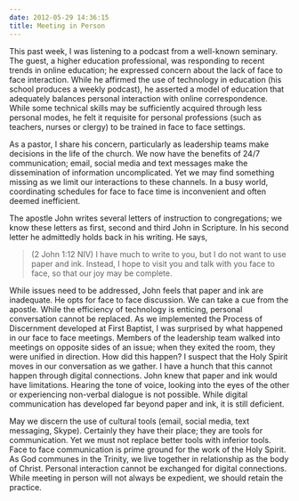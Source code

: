 ```yaml
---
date: 2012-05-29 14:36:15
title: Meeting in Person
---
```


This past week, I was listening to a podcast from a well-known seminary. The guest, a higher education professional, was responding to recent trends in online education; he expressed concern about the lack of face to face interaction. While he affirmed the use of technology in education (his school produces a weekly podcast), he asserted a model of education that adequately balances personal interaction with online correspondence.  While some technical skills may be sufficiently acquired through less personal modes, he felt it requisite for personal professions (such as teachers, nurses or clergy) to be trained in face to face settings. 

As a pastor, I share his concern, particularly as leadership teams make decisions in the life of the church. We now have the benefits of 24/7 communication; email, social media and text messages make the dissemination of information uncomplicated. Yet we may find something missing as we limit our interactions to these channels. In a busy world, coordinating schedules for face to face time is inconvenient and often deemed inefficient. 

The apostle John writes several letters of instruction to congregations; we know these letters as first, second and third John in Scripture. In his second letter he admittedly holds back in his writing. He says,

>(2 John 1:12 NIV) I have much to write to you, but I do not want to use paper and ink. Instead, I hope to visit you and talk with you face to face, so that our joy may be complete. 

While issues need to be addressed, John feels that paper and ink are inadequate. He opts for face to face discussion. We can take a cue from the apostle. While the efficiency of technology is enticing, personal conversation cannot be replaced. As we implemented the Process of Discernment developed at First Baptist, I was surprised by what happened in our face to face meetings. Members of the leadership team walked into meetings on opposite sides of an issue; when they exited the room, they were unified in direction. How did this happen? I suspect that the Holy Spirit moves in our conversation as we gather. I have a hunch that this cannot happen through digital connections. John knew that paper and ink would have limitations. Hearing the tone of voice, looking into the eyes of the other or experiencing non-verbal dialogue is not possible. While digital communication has developed far beyond paper and ink, it is still deficient.

May we discern the use of cultural tools (email, social media, text messaging, Skype). Certainly they have their place; they are tools for communication. Yet we must not replace better tools with inferior tools. Face to face communication is prime ground for the work of the Holy Spirit. As God communes in the Trinity, we live together in relationship as the body of Christ. Personal interaction cannot be exchanged for digital connections. While meeting in person will not always be expedient, we should retain the practice.

